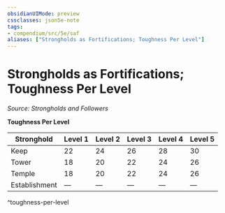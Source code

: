 ```yaml
---
obsidianUIMode: preview
cssclasses: json5e-note
tags:
- compendium/src/5e/saf
aliases: ["Strongholds as Fortifications; Toughness Per Level"]
---
```

# Strongholds as Fortifications; Toughness Per Level
*Source: Strongholds and Followers* 

**Toughness Per Level**

| Stronghold | Level 1 | Level 2 | Level 3 | Level 4 | Level 5 |
|------------|---------|---------|---------|---------|---------|
| Keep | 22 | 24 | 26 | 28 | 30 |
| Tower | 18 | 20 | 22 | 24 | 26 |
| Temple | 18 | 20 | 22 | 24 | 26 |
| Establishment | — | — | — | — | — |
^toughness-per-level